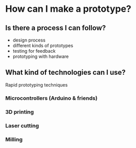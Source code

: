 # How can I make a prototype?

## Is there a process I can follow?



- design process
- different kinds of prototypes
- testing for feedback
- prototyping with hardware



## What kind of technologies can I use?
Rapid prototyping techniques

### Microcontrollers (Arduino & friends)

### 3D printing

### Laser cutting

### Milling












